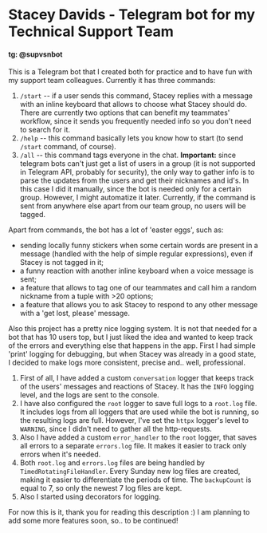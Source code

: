# Stacey Davids - Telegram bot for my Technical Support Team
#### tg: @supvsnbot

This is a Telegram bot that I created both for practice and to have fun with my support team colleagues. 
Currently it has three commands:
1. `/start` -- if a user sends this command, Stacey replies with a message with an inline keyboard that allows to choose what Stacey should do. There are currently two options that can benefit my teammates' workflow, since it sends you frequently needed info so you don't need to search for it.
2. `/help` -- this command basically lets you know how to start (to send `/start` command, of course).
3. `/all` -- this command tags everyone in the chat. **Important:** since telegram bots can't just get a list of users in a group (it is not supported in Telegram API, probably for security), the only way to gather info is to parse the updates from the users and get their nicknames and id's. In this case I did it manually, since the bot is needed only for a certain group. However, I might automatize it later. Currently, if the command is sent from anywhere else apart from our team group, no users will be tagged.

Apart from commands, the bot has a lot of 'easter eggs', such as:
- sending locally funny stickers when some certain words are present in a message (handled with the help of simple regular expressions), even if Stacey is not tagged in it;
- a funny reaction with another inline keyboard when a voice message is sent;
- a feature that allows to tag one of our teammates and call him a random nickname from a tuple with >20 options;
- a feature that allows you to ask Stacey to respond to any other message with a 'get lost, please' message. 

Also this project has a pretty nice logging system. It is not that needed for a bot that has 10 users top, but I just liked the idea and wanted to keep track of the errors and everything else that happens in the app. First I had simple 'print' logging for debugging, but when Stacey was already in a good state, I decided to make logs more consistent, precise and.. well, professional.
1. First of all, I have added a custom `conversation` logger that keeps track of the users' messages and reactions of Stacey. It has the `INFO` logging level, and the logs are sent to the console.
2. I have also configured the `root` logger to save full logs to a `root.log` file. It includes logs from all loggers that are used while the bot is running, so the resulting logs are full. However, I've set the `httpx` logger's level to `WARNING`, since I didn't need to gather all the http-requests.
3. Also I have added a custom `error_handler` to the `root` logger, that saves all errors to a separate `errors.log` file. It makes it easier to track only errors when it's needed.
4. Both `root.log` and `errors.log` files are being handled by `TimedRotatingFileHandler`. Every Sunday new log files are created, making it easier to differentiate the periods of time. The `backupCount` is equal to 7, so only the newest 7 log files are kept.
5. Also I started using decorators for logging.

For now this is it, thank you for reading this description :) I am planning to add some more features soon, so.. to be continued!
